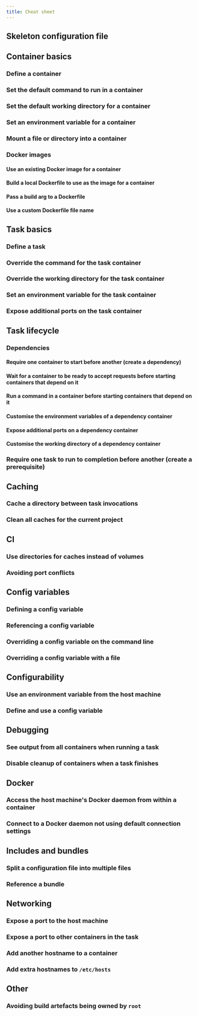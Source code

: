 ```yaml
---
title: Cheat sheet
---
```


## Skeleton configuration file

## Container basics

### Define a container

### Set the default command to run in a container

### Set the default working directory for a container

### Set an environment variable for a container

### Mount a file or directory into a container

### Docker images

#### Use an existing Docker image for a container

#### Build a local Dockerfile to use as the image for a container

#### Pass a build arg to a Dockerfile

#### Use a custom Dockerfile file name

## Task basics

### Define a task

### Override the command for the task container

### Override the working directory for the task container

### Set an environment variable for the task container

### Expose additional ports on the task container

## Task lifecycle

### Dependencies

#### Require one container to start before another (create a dependency)

#### Wait for a container to be ready to accept requests before starting containers that depend on it

#### Run a command in a container before starting containers that depend on it

#### Customise the environment variables of a dependency container

#### Expose additional ports on a dependency container

#### Customise the working directory of a dependency container

### Require one task to run to completion before another (create a prerequisite)

## Caching

### Cache a directory between task invocations

### Clean all caches for the current project

## CI

### Use directories for caches instead of volumes

### Avoiding port conflicts

## Config variables

### Defining a config variable

### Referencing a config variable

### Overriding a config variable on the command line

### Overriding a config variable with a file

## Configurability

### Use an environment variable from the host machine

### Define and use a config variable

## Debugging

### See output from all containers when running a task

### Disable cleanup of containers when a task finishes

## Docker

### Access the host machine's Docker daemon from within a container

### Connect to a Docker daemon not using default connection settings

## Includes and bundles

### Split a configuration file into multiple files

### Reference a bundle

## Networking

### Expose a port to the host machine

### Expose a port to other containers in the task

### Add another hostname to a container

### Add extra hostnames to `/etc/hosts`

## Other

### Avoiding build artefacts being owned by `root`
